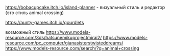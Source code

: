﻿https://bobacupcake.itch.io/island-planner - визуальный стиль и редактор
	(это стиль animal crossing)

https://aunty-games.itch.io/gourdlets


возможный стиль
	https://www.models-resource.com/3ds/hatsunemikuprojectmirai2/
	https://www.models-resource.com/pc_computer/gianasisterstwisteddreams/
	https://www.models-resource.com/search/?q=animal+crossing